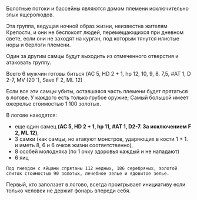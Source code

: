 Болотные потоки и бассейны являются домом племени исключительно злых
ящеролюдов. 

Эта группа, ведущая ночной образ жизни, неизвестна жителям Крепости, и они не беспокоят людей, перемещающихся при дневном свете, если они не
заходят на курган, под которым тянутся илистые норы и берлоги племени. 

Один за другим самцы будут выходить из отмеченного отверстия и атаковать группу. 

Всего 6 мужчин готовы биться
(AC 5, HD 2 + 1, hp 12, 10, 9, 8. 7,5, #AT 1, D 2-7, MV (20 '), Save F 2, ML 12)

Если все эти самцы убиты, оставшаяся часть племени будет прятаться в логове. У каждого есть только грубое оружие; 
Самый большой имеет ожерелье стоимостью 1 100 золотых.

В логове находятся:
- еще один самец **(AC 5, HD 2 + 1, hp 11, #AT 1, D2-7. За исключением F 2, ML 12)**, 
- 3 самки (как самцы, но атакуют монстров, ударяющих в кости 1 + 1. и иметь 8, 6 и 6 очков жизни соответственно), 
- 8 особей молодняка (по 1 очку здоровья каждый и не нападают)
- 6 яиц

```
Под гнездом с яйцами спрятаны 112 медных, 186 серебряных, золотой слиток стоимостью 90 золотых, лечебное зелье и ядовитое зелье.
```

Первый, кто заползает в логово, всегда проигрывает инициативу если только человек не держит фонарь впереди себя.